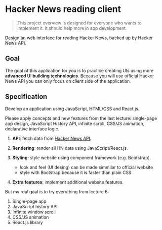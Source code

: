 # Hacker News reading client

> This project overview is designed for everyone who wants to implement it. It should help more in app development.

Design an web interface for reading Hacker News, backed up by Hacker News API.

## Goal

The goal of this application for you is to practice creating UIs using more **advanced UI building technologies**. Because you will use official Hacker News API you can only focus on client side of the application.

## Specification

Develop an application using JavaScript, HTML/CSS and React.js.

Please apply concepts and new features from the last lecture: single-page app design, JavaScript History API, infinite scroll, CSS/JS animation, declarative interface logic.

1. **API**: fetch data from [Hacker News API](https://github.com/HackerNews/API).

2. **Rendering**: render all HN data using JavaScript/React.js.

3. **Styling**: style website using component framework (e.g. Bootstrap).
    - look and feel (UI desing) can be made simmilar to official website
    - style with Bootstrap because it is faster than plain CSS

4. **Extra features**: implement additional website features.

But my real goal is to try everything from lecture 6:
1. Single-page app
2. JavaScript history API
3. Infinite window scroll
4. CSS/JS animation
5. React.js library